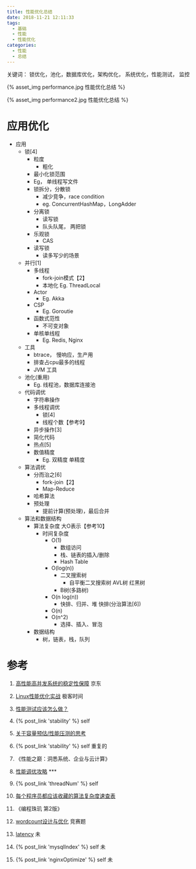 ```yaml
---
title: 性能优化总结
date: 2018-11-21 12:11:33
tags: 
  - 基础
  - 性能
  - 性能优化
categories: 
  - 性能  
  - 总结
---
```


<p></p>
<!-- more -->

关键词： 锁优化，池化，数据库优化，架构优化， 系统优化，性能测试， 监控 

{% asset_img performance.jpg 性能优化总结 %}

{% asset_img performance2.jpg 性能优化总结 %}


# 应用优化
+ 应用
	- 锁[4]
		+ 粒度
		  - 粗化
		+ 最小化锁范围
		+ Eg， 单线程写文件
		+ 锁拆分，分散锁
		  - 减少竞争，race condition
		  - eg. ConcurrentHashMap，LongAdder
		+ 分离锁
		  - 读写锁
		  - 队头队尾， 两把锁
		+ 乐观锁
		  - CAS
		+ 读写锁
		  - 读多写少的场景
	- 并行[1]
		+ 多线程
		  - fork-join模式【2】
		  - 本地化 Eg. ThreadLocal
		+ Actor
		  - Eg. Akka
		+ CSP
		  - Eg. Goroutie
		+ 函数式范性
		  - 不可变对象
		+ 单核单线程
		  - Eg. Redis, Nginx
	- 工具
		+ btrace， 慢响应，生产用
		+ 排查占cpu最多的线程
		+ JVM 工具
	- 池化(重用)
		+ Eg. 线程池，数据库连接池
	- 代码调优
		+ 字符串操作
		+ 多线程调优
			- 锁[4]
			- 线程个数【参考9】
		+ 异步操作[3]
		+ 简化代码
		+ 热点[5]
		+ 数值精度
			- Eg. 双精度 单精度
	- 算法调优
		+ 分而治之[6]
			- fork-join【2】
			- Map-Reduce
		+ 哈希算法
		+ 预处理
			- 提前计算(预处理)，最后合并
	- 算法和数据结构
		+ 算法复杂度 大O表示【参考10】
			- 时间复杂度
				+ O(1)
					+ 数组访问
					+ 栈、链表的插入/删除
					+ Hash Table
				+ O(log(n))
					+ 二叉搜索树
						+ 自平衡二叉搜索树
							AVL树
							红黑树
					+ B树(多路树)
				+ O(n log(n))
					+ 快排、归并、堆
						快排(分治算法[6])
				+ O(n)
				+ O(n^2)
					+ 选择、插入、冒泡
		+ 数据结构
			- 树，链表，栈，队列

# 参考
1. [高性能高并发系统的稳定性保障](http://dwz.cn/4SrP4L) 京东

2. [Linux性能优化实战](https://time.geekbang.org/column/intro/140)  极客时间

3. [性能测试应该怎么做？](https://coolshell.cn/articles/17381.html) 

4. {% post_link 'stability' %}  self

5. [关于容量预估/性能压测的思考](http://blog.jobbole.com/88958/)

6. {% post_link 'stability' %}   self  重复的

7. 《性能之巅：洞悉系统、企业与云计算》 

8. [性能调优攻略](https://coolshell.cn/articles/7490.html/comment-page-1)  *** 

9. {% post_link 'threadNum' %}  self

10. [每个程序员都应该收藏的算法复杂度速查表](http://www.codeceo.com/article/algorithm-complexity-table.html)

11. 《编程珠玑 第2版》 

12. [wordcount设计与优化](https://yq.aliyun.com/articles/25487)  竞赛题


100. [latency](https://colin-scott.github.io/personal_website/research/interactive_latency.html)  未  
101. {%  post_link   'mysqlIndex'  %}     self 未
102. {%  post_link   'nginxOptimize'  %}   self 未
